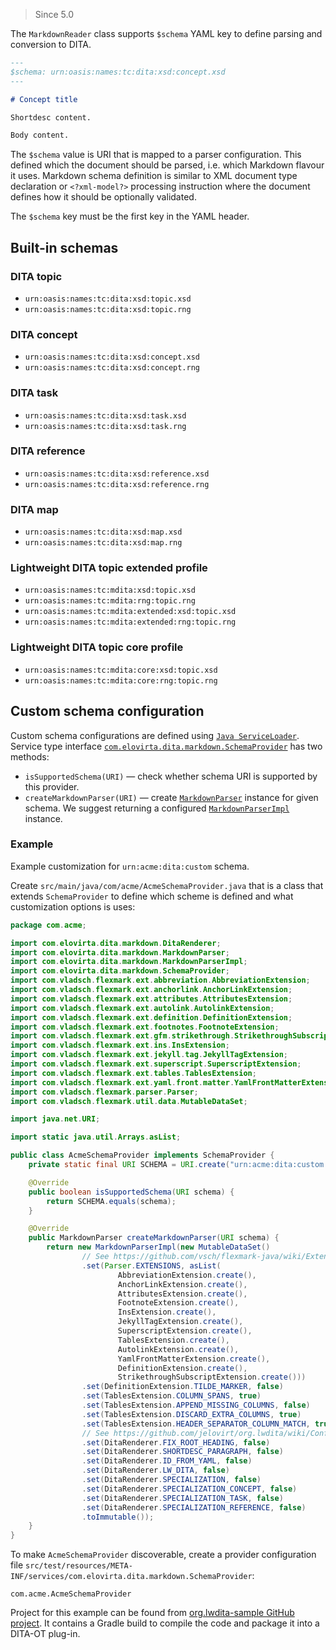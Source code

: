 > Since 5.0

The `MarkdownReader` class supports `$schema` YAML key to define parsing and conversion to DITA.

```markdown
---
$schema: urn:oasis:names:tc:dita:xsd:concept.xsd
---

# Concept title

Shortdesc content.

Body content.
```

The `$schema` value is URI that is mapped to a parser configuration. This defined which the document should be parsed, i.e. which Markdown flavour it uses. Markdown schema definition is similar to XML document type declaration or `<?xml-model?>` processing instruction where the document defines how it should be optionally validated.

The `$schema` key must be the first key in the YAML header.

## Built-in schemas

### DITA topic

- `urn:oasis:names:tc:dita:xsd:topic.xsd`
- `urn:oasis:names:tc:dita:xsd:topic.rng`

### DITA concept

- `urn:oasis:names:tc:dita:xsd:concept.xsd`
- `urn:oasis:names:tc:dita:xsd:concept.rng`

### DITA task

- `urn:oasis:names:tc:dita:xsd:task.xsd`
- `urn:oasis:names:tc:dita:xsd:task.rng`

### DITA reference

- `urn:oasis:names:tc:dita:xsd:reference.xsd`
- `urn:oasis:names:tc:dita:xsd:reference.rng`

### DITA map

- `urn:oasis:names:tc:dita:xsd:map.xsd`
- `urn:oasis:names:tc:dita:xsd:map.rng`

### Lightweight DITA topic extended profile

- `urn:oasis:names:tc:mdita:xsd:topic.xsd`
- `urn:oasis:names:tc:mdita:rng:topic.rng`
- `urn:oasis:names:tc:mdita:extended:xsd:topic.xsd`
- `urn:oasis:names:tc:mdita:extended:rng:topic.rng`

### Lightweight DITA topic core profile

- `urn:oasis:names:tc:mdita:core:xsd:topic.xsd`
- `urn:oasis:names:tc:mdita:core:rng:topic.rng`

## Custom schema configuration

Custom schema configurations are defined using [`Java ServiceLoader`](https://docs.oracle.com/en/java/javase/11/docs/api/java.base/java/util/ServiceLoader.html). Service type interface [`com.elovirta.dita.markdown.SchemaProvider`](https://github.com/jelovirt/org.lwdita/blob/master/src/main/java/com/elovirta/dita/markdown/SchemaProvider.java) has two methods:

- `isSupportedSchema(URI)` — check whether schema URI is supported by this provider.
- `createMarkdownParser(URI)` — create [`MarkdownParser`](https://github.com/jelovirt/org.lwdita/blob/master/src/main/java/com/elovirta/dita/markdown/MarkdownParser.java) instance for given schema. We suggest returning a configured [`MarkdownParserImpl`](https://github.com/jelovirt/org.lwdita/blob/master/src/main/java/com/elovirta/dita/markdown/MarkdownParserImpl.java) instance.

### Example

Example customization for `urn:acme:dita:custom` schema.

Create `src/main/java/com/acme/AcmeSchemaProvider.java` that is a class that extends `SchemaProvider` to define which scheme is defined and what customization options is uses:

```java
package com.acme;

import com.elovirta.dita.markdown.DitaRenderer;
import com.elovirta.dita.markdown.MarkdownParser;
import com.elovirta.dita.markdown.MarkdownParserImpl;
import com.elovirta.dita.markdown.SchemaProvider;
import com.vladsch.flexmark.ext.abbreviation.AbbreviationExtension;
import com.vladsch.flexmark.ext.anchorlink.AnchorLinkExtension;
import com.vladsch.flexmark.ext.attributes.AttributesExtension;
import com.vladsch.flexmark.ext.autolink.AutolinkExtension;
import com.vladsch.flexmark.ext.definition.DefinitionExtension;
import com.vladsch.flexmark.ext.footnotes.FootnoteExtension;
import com.vladsch.flexmark.ext.gfm.strikethrough.StrikethroughSubscriptExtension;
import com.vladsch.flexmark.ext.ins.InsExtension;
import com.vladsch.flexmark.ext.jekyll.tag.JekyllTagExtension;
import com.vladsch.flexmark.ext.superscript.SuperscriptExtension;
import com.vladsch.flexmark.ext.tables.TablesExtension;
import com.vladsch.flexmark.ext.yaml.front.matter.YamlFrontMatterExtension;
import com.vladsch.flexmark.parser.Parser;
import com.vladsch.flexmark.util.data.MutableDataSet;

import java.net.URI;

import static java.util.Arrays.asList;

public class AcmeSchemaProvider implements SchemaProvider {
    private static final URI SCHEMA = URI.create("urn:acme:dita:custom.xsd");

    @Override
    public boolean isSupportedSchema(URI schema) {
        return SCHEMA.equals(schema);
    }

    @Override
    public MarkdownParser createMarkdownParser(URI schema) {
        return new MarkdownParserImpl(new MutableDataSet()
                // See https://github.com/vsch/flexmark-java/wiki/Extensions
                .set(Parser.EXTENSIONS, asList(
                        AbbreviationExtension.create(),
                        AnchorLinkExtension.create(),
                        AttributesExtension.create(),
                        FootnoteExtension.create(),
                        InsExtension.create(),
                        JekyllTagExtension.create(),
                        SuperscriptExtension.create(),
                        TablesExtension.create(),
                        AutolinkExtension.create(),
                        YamlFrontMatterExtension.create(),
                        DefinitionExtension.create(),
                        StrikethroughSubscriptExtension.create()))
                .set(DefinitionExtension.TILDE_MARKER, false)
                .set(TablesExtension.COLUMN_SPANS, true)
                .set(TablesExtension.APPEND_MISSING_COLUMNS, false)
                .set(TablesExtension.DISCARD_EXTRA_COLUMNS, true)
                .set(TablesExtension.HEADER_SEPARATOR_COLUMN_MATCH, true)
                // See https://github.com/jelovirt/org.lwdita/wiki/Configuration-options
                .set(DitaRenderer.FIX_ROOT_HEADING, false)
                .set(DitaRenderer.SHORTDESC_PARAGRAPH, false)
                .set(DitaRenderer.ID_FROM_YAML, false)
                .set(DitaRenderer.LW_DITA, false)
                .set(DitaRenderer.SPECIALIZATION, false)
                .set(DitaRenderer.SPECIALIZATION_CONCEPT, false)
                .set(DitaRenderer.SPECIALIZATION_TASK, false)
                .set(DitaRenderer.SPECIALIZATION_REFERENCE, false)
                .toImmutable());
    }
}
```

To make `AcmeSchemaProvider` discoverable, create a provider configuration file `src/test/resources/META-INF/services/com.elovirta.dita.markdown.SchemaProvider`:

```
com.acme.AcmeSchemaProvider
```

Project for this example can be found from [org.lwdita-sample GitHub project](https://github.com/jelovirt/org.lwdita-sample). It contains a Gradle build to compile the code and package it into a DITA-OT plug-in.
